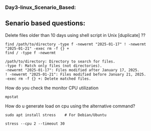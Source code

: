 ### Day3-linux_Scenario_Based:

## Senario based questions:
Delete files older than 10 days using shell script in Unix [duplicate] ??
```
find /path/to/directory -type f -newermt "2025-01-17" ! -newermt "2025-01-21" -exec rm -f {} +
find / -type f -newermt 

/path/to/directory: Directory to search for files.
-type f: Match only files (not directories).
-newermt "2025-01-17": Files modified after January 17, 2025.
! -newermt "2025-01-21": Files modified before January 21, 2025.
-exec rm -f {} +: Delete matched files.

```
How do you check the monitor CPU utilization
```
mpstat
```
How do u generate load on cpu using the alternative command?
```
sudo apt install stress    # For Debian/Ubuntu

stress --cpu 2 --timeout 30
```
